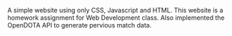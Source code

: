 A simple website using only CSS, Javascript and HTML. This website is a homework assignment for Web Development class. Also implemented the OpenDOTA API to generate pervious match data.